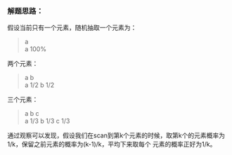 ### 解题思路：
假设当前只有一个元素，随机抽取一个元素为：
> a  
> a 100%

两个元素：
> a b  
> a 1/2  b 1/2

三个元素：
> a b c  
> a 1/3 b 1/3 c 1/3

通过观察可以发现，假设我们在scan到第k个元素的时候，取第k个的元素概率为1/k，保留之前元素的概率为(k-1)/k，平均下来取每个
元素的概率正好为1/k。